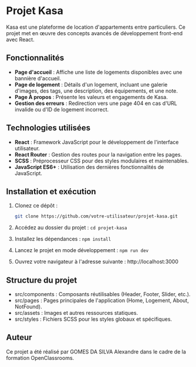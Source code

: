 # Projet Kasa

Kasa est une plateforme de location d'appartements entre particuliers.
Ce projet met en œuvre des concepts avancés de développement front-end avec React.

## Fonctionnalités

- **Page d'accueil** : Affiche une liste de logements disponibles avec une bannière d'accueil.
- **Page de logement** : Détails d'un logement, incluant une galerie d'images, des tags, une description, des équipements, et une note.
- **Page À propos** : Présente les valeurs et engagements de Kasa.
- **Gestion des erreurs** : Redirection vers une page 404 en cas d'URL invalide ou d'ID de logement incorrect.

## Technologies utilisées

- **React** : Framework JavaScript pour le développement de l'interface utilisateur.
- **React Router** : Gestion des routes pour la navigation entre les pages.
- **SCSS** : Préprocesseur CSS pour des styles modulaires et maintenables.
- **JavaScript ES6+** : Utilisation des dernières fonctionnalités de JavaScript.

## Installation et exécution

1. Clonez ce dépôt :

   ```bash
   git clone https://github.com/votre-utilisateur/projet-kasa.git
   ```

2. Accédez au dossier du projet :
   `cd projet-kasa`

3. Installez les dépendances :
   `npm install`

4. Lancez le projet en mode développement :
   `npm run dev`

5. Ouvrez votre navigateur à l'adresse suivante :
   http://localhost:3000

## Structure du projet

- src/components : Composants réutilisables (Header, Footer, Slider, etc.).
- src/pages : Pages principales de l'application (Home, Logement, About, NotFound).
- src/assets : Images et autres ressources statiques.
- src/styles : Fichiers SCSS pour les styles globaux et spécifiques.

## Auteur

Ce projet a été réalisé par GOMES DA SILVA Alexandre dans le cadre de la formation OpenClassrooms.
